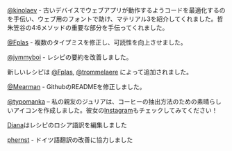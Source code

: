 [@kinolaev](https://github.com/kinolaev) - 古いデバイスでウェブアプリが動作するようコードを最適化するのを手伝い、ウェブ用のフォントで助け、マテリアル3を紹介してくれました。哲朱笠谷の4:6メソッドの重要な部分を手伝ってくれました。

[@Fplas](https://github.com/Fplas) - 複数のタイプミスを修正し、可読性を向上させました。

[@jymmyboi](https://github.com/jymmyboi) - レシピの要約を改善しました。

新しいレシピは [@Fplas](https://github.com/Fplas), [@trommelaere](https://github.com/trommelaere) によって追加されました。

[@Mearman](https://github.com/Mearman) - GithubのREADMEを修正しました。

[@typomanka](https://github.com/typomanka) – 私の親友のジュリアは、コーヒーの抽出方法のための素晴らしいアイコンを作成しました。彼女の[Instagram](https://www.instagram.com/typomanka/)もチェックしてみてください！

[Diana](https://diana.karliner.pro/)はレシピのロシア語訳を編集しました

[phernst](https://github.com/phernst) - ドイツ語翻訳の改善に協力しました